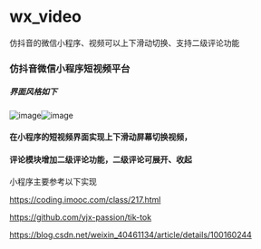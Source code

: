 # wx_video
仿抖音的微信小程序、视频可以上下滑动切换、支持二级评论功能
### 仿抖音微信小程序短视频平台



##### 界面风格如下



![image](https://github.com/YzsCmy/wx_video/blob/master/img/aa.jpg)![image](https://github.com/YzsCmy/wx_video/blob/master/img/bb.jpg)



#### 在小程序的短视频界面实现上下滑动屏幕切换视频，



#### 评论模块增加二级评论功能，二级评论可展开、收起



小程序主要参考以下实现



https://coding.imooc.com/class/217.html



https://github.com/yjx-passion/tik-tok



https://blog.csdn.net/weixin_40461134/article/details/100160244
